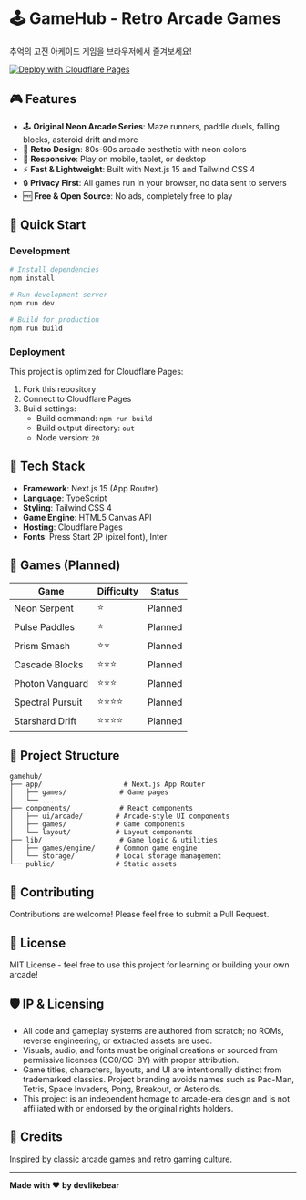 # 🕹️ GameHub - Retro Arcade Games

추억의 고전 아케이드 게임을 브라우저에서 즐겨보세요!

[![Deploy with Cloudflare Pages](https://deploy.workers.cloudflare.com/button)](https://deploy.workers.cloudflare.com/?url=https://github.com/devlikebear/gamehub)

## 🎮 Features

- 🕹️ **Original Neon Arcade Series**: Maze runners, paddle duels, falling blocks, asteroid drift and more
- 🎨 **Retro Design**: 80s-90s arcade aesthetic with neon colors
- 📱 **Responsive**: Play on mobile, tablet, or desktop
- ⚡ **Fast & Lightweight**: Built with Next.js 15 and Tailwind CSS 4
- 🔒 **Privacy First**: All games run in your browser, no data sent to servers
- 🆓 **Free & Open Source**: No ads, completely free to play

## 🚀 Quick Start

### Development

```bash
# Install dependencies
npm install

# Run development server
npm run dev

# Build for production
npm run build
```

### Deployment

This project is optimized for Cloudflare Pages:

1. Fork this repository
2. Connect to Cloudflare Pages
3. Build settings:
   - Build command: `npm run build`
   - Build output directory: `out`
   - Node version: `20`

## 🎨 Tech Stack

- **Framework**: Next.js 15 (App Router)
- **Language**: TypeScript
- **Styling**: Tailwind CSS 4
- **Game Engine**: HTML5 Canvas API
- **Hosting**: Cloudflare Pages
- **Fonts**: Press Start 2P (pixel font), Inter

## 🎯 Games (Planned)

| Game | Difficulty | Status |
|------|-----------|--------|
| Neon Serpent | ⭐ | Planned |
| Pulse Paddles | ⭐ | Planned |
| Prism Smash | ⭐⭐ | Planned |
| Cascade Blocks | ⭐⭐⭐ | Planned |
| Photon Vanguard | ⭐⭐⭐ | Planned |
| Spectral Pursuit | ⭐⭐⭐⭐ | Planned |
| Starshard Drift | ⭐⭐⭐⭐ | Planned |

## 📁 Project Structure

```
gamehub/
├── app/                    # Next.js App Router
│   ├── games/             # Game pages
│   └── ...
├── components/            # React components
│   ├── ui/arcade/        # Arcade-style UI components
│   ├── games/            # Game components
│   └── layout/           # Layout components
├── lib/                   # Game logic & utilities
│   ├── games/engine/     # Common game engine
│   └── storage/          # Local storage management
└── public/               # Static assets

```

## 🤝 Contributing

Contributions are welcome! Please feel free to submit a Pull Request.

## 📄 License

MIT License - feel free to use this project for learning or building your own arcade!

## 🛡️ IP & Licensing

- All code and gameplay systems are authored from scratch; no ROMs, reverse engineering, or extracted assets are used.
- Visuals, audio, and fonts must be original creations or sourced from permissive licenses (CC0/CC-BY) with proper attribution.
- Game titles, characters, layouts, and UI are intentionally distinct from trademarked classics. Project branding avoids names such as Pac-Man, Tetris, Space Invaders, Pong, Breakout, or Asteroids.
- This project is an independent homage to arcade-era design and is not affiliated with or endorsed by the original rights holders.

## 🙏 Credits

Inspired by classic arcade games and retro gaming culture.

---

**Made with ❤️ by devlikebear**
